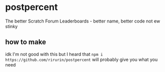 # postpercent

The better Scratch Forum Leaderboards - better name, better code
not ew stinky

## how to make

idk I'm not good with this but I heard that
```npm i https://github.com/rirurin/postpercent```
will probably give you what you need
